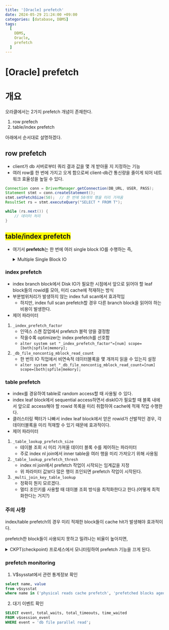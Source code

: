 ```yaml
---
title: '[Oracle] prefetch'
date: 2024-05-29 21:24:00 +09:00
categories: [database, DBMS]
tags:
  [
    DBMS,
    Oracle,
    prefetch
  ]
---
```


# [Oracle] prefetch

# 개요

오라클에서는 2가지 prefetch 개념이 존재한다.
1. row prefech
2. table/index prefetch

아래에서 순서대로 설명하겠다.


## row prefetch
- client가 db 서버로부터 쿼리 결과 값을 몇 개 받아올 지 지정하는 기능
- 여러 row를 한 번에 가지고 오게 함으로써 client-db간 통신량을 줄이게 되어
  네트워크 효율성을 높일 수 있다.

```java
Connection conn = DriverManager.getConnection(DB_URL, USER, PASS);
Statement stmt = conn.createStatement();
stmt.setFetchSize(50);  // 한 번에 50개의 행을 미리 가져옴
ResultSet rs = stmt.executeQuery("SELECT * FROM T");

while (rs.next()) {
    // 데이터 처리 
}
```

## <span style="background-color: yellow">table/index prefetch</span>
- 여기서 **prefetch**는 한 번에 여러 single block IO를 수행하는 즉,
  <details><summary>Multiple Single Block IO</summary>
    Multiple Single Block IO VS Multiblock IO
    
    - Multiblock IO는 access하려는 block이 속한 extent를 함께 적재하는 방식으로,
      최대 extent 개수만큼만 적재할 수 있다는 특징이 있다.
    - Multiple Single Block IO는 Disk IO를 하려 할 때 다른 extent에 속한 block도
      병렬적으로 적재할 수 있는 batch 방식이다.
  </details>


### index prefetch
- index branch block에서 Disk IO가 필요한 시점에서 앞으로 읽어야 할 leaf block들의 rowid를 모아,
  미리 cache에 적재하는 방식
- 부분범위처리가 발생하지 않는 index full scan에서 효과적임
   - 하지만, index full scan prefetch할 경우 다른 branch block을 읽어야 하는 비용이 발생한다.
- 제어 파라미터
 1. `_index_prefetch_factor`
      - 인덱스 스캔 잡업에서 prefetch 블럭 양을 결정함
      - 작을수록 optimizer는 index prefetch를 선호함
      - `alter system set "_index_prefetch_factor"=[num] scope=[both|spfile|memory];`
 2. `_db_file_noncontig_mblock_read_count`
      - 한 번의 IO 직업에서 비연속적 데이터블록을 몇 개까지 읽을 수 있는지 설정
      - `alter system set "_db_file_noncontig_mblock_read_count=[num] scope=[both|spfile|memory];`

### table prefetch
- index를 경유하여 table로 random access할 때 사용될 수 있다.
- index leaf block에서 sequential access하면서 diskIO가 필요할 때
  블록 내에서 앞으로 access해야 할 rowid 목록을 미리 취합하여 cache에 적재 작업 수행한다.
- 클러스터링 팩터가 나빠서 index leaf block에서 얻은 rowid가 산발적인 경우,
  각 데이터블록을 미리 적재할 수 있기 때문에 효과적이다.
- 제어 파라미터
 1. `_table_lookup_prefetch_size`
      - 테이블 조회 시 미리 가져올 데이터 블록 수를 제어하는 파라미터
      - 주로 index nl join에서 inner table을 여러 행을 미리 가져오기 위해 사용됨
 2. `_table_lookup_prefetch_thresh`
      - index nl join에서 prefetch 작업이 시작되는 임계값을 지정
      - 위 파라미터 값보다 많은 행이 조인되면 prefetch 작업이 시작된다.
 3. `_multi_join_key_table_lookup`
      - 정확히 뭔지 모르겠다.
      - 멀티 조인키를 사용할 때 데이블 조회 방식을 최적화한다고 한다.(어떻게 최적화한다는 거지?)

### 주의 사항

index/table prefetch의 경우 미리 적재한 block들이 cache hit가 발생해야 효과적이다.

prefetch한 block들이 사용되지 못하고 밀려나는 비율이 높아지면, 

<details><summary>CKPT(checkpoint) 프로세스에서 모니터링하여 prefetch 기능을 끄게 된다.</summary>

CKPT process
- 데이터베이스의 디스크 상태를 관리하고 데이터베이스의 변경 내용을 디스크에 반영하는 역할을 수행.
1. 시스템 수준의 모니터링
    - AWR(Automatic Workload Repository, 주기적으로 생성되는 시스템 성능과 활동 보고서)를 작성
    - V$뷰 관련 정보 제공
2. 세션 또는 쿼리 수준의 모니터링
    - plan, sql trace에서 세션 및 쿼리 실행과정을 추적, 분석할 수 있도록 해줌

</details>


### prefetch monitoring

1. V$sysstat에서 관련 통계정보 확인

```sql
select name, value 
from v$sysstat
where name in ('physical reads cache prefetch', 'prefetched blocks aged out before use');

```

2. 대기 이벤트 확인

```sql
SELECT event, total_waits, total_timeouts, time_waited
FROM v$session_event
WHERE event = 'db file parallel read';

```
